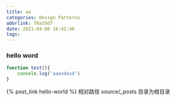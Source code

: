 ```yaml
---
title: aa
categories: Design Patterns
abbrlink: 78a19d7
date: 2021-04-06 16:41:48
tags:
---
```


### hello word
```javascript
function test(){
    console.log('aaasdasd')
}
```
{% post_link hello-world %}
相对路径  source/_posts 目录为根目录
